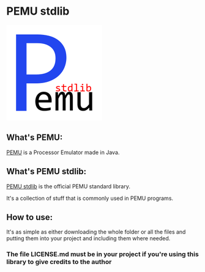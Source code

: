 # PEMU stdlib

![](./logo.png)

## What's PEMU:

[PEMU](https://github.com/hds536jhmk/ProcessorEmulator) is a Processor Emulator made in Java.

## What's PEMU stdlib:

[PEMU stdlib](https://github.com/hds536jhmk/ProcessorEmulator/tree/master/stdlib) is the official PEMU standard library.

It's a collection of stuff that is commonly used in PEMU programs.

## How to use:

It's as simple as either downloading the whole folder or all the files and putting them into your project and including
them where needed.

### The file LICENSE.md must be in your project if you're using this library to give credits to the author
